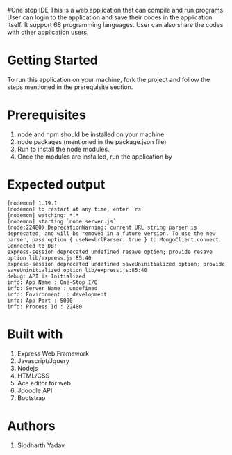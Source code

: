 #One stop IDE
This is a web application that can compile and run programs. User can login to the application and save their codes in the application itself. It support 68 programming languages. User can also share the codes with other application users.

# Getting Started
To run this application on your machine, fork the project and follow the steps mentioned in the prerequisite section.

# Prerequisites
1. node and npm should be installed on your machine.
2. node packages (mentioned in the package.json file)
3. Run <npm i> to install the node modules.
4. Once the modules are installed, run the application by <npm start>
  
# Expected output
    [nodemon] 1.19.1
    [nodemon] to restart at any time, enter `rs`
    [nodemon] watching: *.*
    [nodemon] starting `node server.js`
    (node:22480) DeprecationWarning: current URL string parser is deprecated, and will be removed in a future version. To use the new parser, pass option { useNewUrlParser: true } to MongoClient.connect.
    Connected to DB!
    express-session deprecated undefined resave option; provide resave option lib/express.js:85:40
    express-session deprecated undefined saveUninitialized option; provide saveUninitialized option lib/express.js:85:40
    debug: API is Initialized
    info: App Name : One-Stop I/O
    info: Server Name : undefined
    info: Environment  : development
    info: App Port : 5000
    info: Process Id : 22480

# Built with
1. Express Web Framework
2. Javascript/Jquery
3. Nodejs
4. HTML/CSS
5. Ace editor for web
6. Jdoodle API
7. Bootstrap

# Authors
1. Siddharth Yadav
